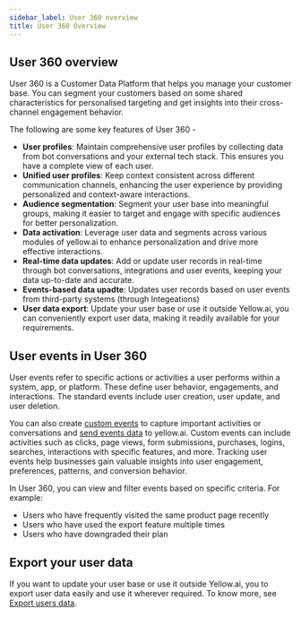 ```yaml
---
sidebar_label: User 360 overview
title: User 360 Overview
---
```


## User 360 overview

User 360 is a Customer Data Platform that helps you manage your customer base.  You can segment your customers based on some shared characteristics for personalised targeting and get insights into their cross-channel engagement behavior.

The following are some key features of User 360 - 

* **User profiles**: Maintain comprehensive user profiles by collecting data from bot conversations and your external tech stack. This ensures you have a complete view of each user.
* **Unified user profiles**: Keep context consistent across different communication channels, enhancing the user experience by providing personalized and context-aware interactions.
* **Audience segmentation**: Segment your user base into meaningful groups, making it easier to target and engage with specific audiences for better personalization.
* **Data activation**: Leverage user data and segments across various modules of yellow.ai to enhance personalization and drive more effective interactions.
* **Real-time data updates**: Add or update user records in real-time through bot conversations, integrations and user events, keeping your data up-to-date and accurate.
* **Events-based data upadte**: Updates user records based on user events from third-party systems (through Integeations) 
* **User data export**: Update your user base or use it outside Yellow.ai, you can conveniently export user data, making it readily available for your requirements. 


## User events in User 360

User events refer to specific actions or activities a user performs within a system, app, or platform. These define user behavior, engagements, and interactions. 
The standard events include user creation, user update, and user deletion. 

You can also create [custom events](/docs/platform_concepts/studio/events/event-hub#-8-custom-events) to capture important activities or conversations and [send events data](https://documenter.getpostman.com/view/17583548/UVsEVUsg#00eb59cf-7f00-461e-8d53-94eafb056a9a) to yellow.ai. Custom events can include activities such as clicks, page views, form submissions, purchases, logins, searches, interactions with specific features, and more. Tracking user events help businesses gain valuable insights into user engagement, preferences, patterns, and conversion behavior.


In User 360, you can view and filter events based on specific criteria. For example:
- Users who have frequently visited the same product page recently
- Users who have used the export feature multiple times
- Users who have downgraded their plan


## Export your user data

 If you want to update your user base or use it outside Yellow.ai,  you to export user data easily and use it wherever required. To know more, see [Export users data](/docs/platform_concepts/engagement/cdp/user_data_segments/manage_user_data).



